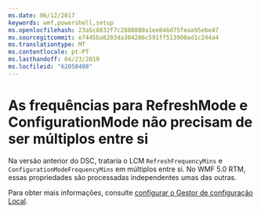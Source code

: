 ```yaml
---
ms.date: 06/12/2017
keywords: wmf,powershell,setup
ms.openlocfilehash: 23a5c8832f7c2888880a1ee846d75feaa95ebe47
ms.sourcegitcommit: e7445ba8203da304286c591ff513900ad1c244a4
ms.translationtype: MT
ms.contentlocale: pt-PT
ms.lasthandoff: 04/23/2019
ms.locfileid: "62058408"
---
```

# <a name="frequencies-for-refreshmode-and-configurationmode-dont-need-to-be-multiples-of-each-other"></a>As frequências para RefreshMode e ConfigurationMode não precisam de ser múltiplos entre si

Na versão anterior do DSC, trataria o LCM `RefreshFrequencyMins` e `ConfigurationModeFrequencyMins` em múltiplos entre si. No WMF 5.0 RTM, essas propriedades são processadas independentes umas das outras.

Para obter mais informações, consulte [configurar o Gestor de configuração Local](https://msdn.microsoft.com/powershell/dsc/metaconfig).
